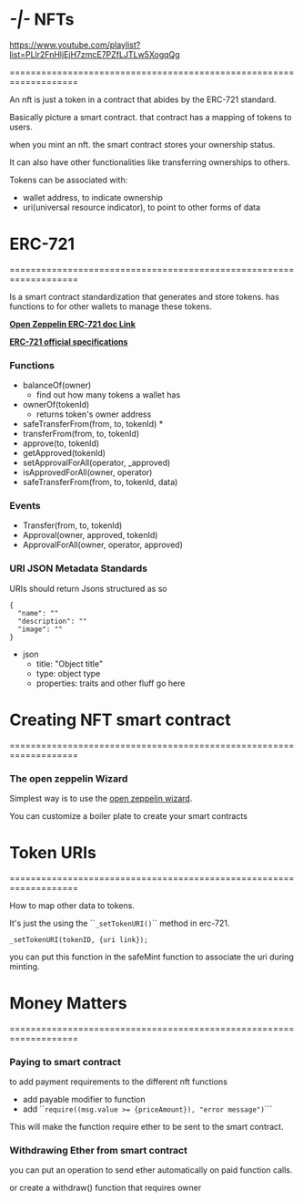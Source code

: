 # ***-|-* NFTs**

<https://www.youtube.com/playlist?list=PLlr2FnHljEjH7zmcE7PZfLJTLw5XogqQg>

===================================================================

An nft is just a token in a contract that abides by the ERC-721 standard.

Basically picture a smart contract. that contract has a mapping of tokens to users.

when you mint an nft. the smart contract stores your ownership status.

It can also have other functionalities like transferring ownerships to others.

Tokens can be associated with:

* wallet address, to indicate ownership
* uri(universal resource indicator), to point to other forms of data

# **ERC-721**

===================================================================

Is a smart contract standardization that generates and store tokens. has functions to for other wallets to manage these tokens.

**[Open Zeppelin ERC-721 doc Link](https://docs.openzeppelin.com/contracts/2.x/api/token/erc721)**

**[ERC-721 official specifications](https://eips.ethereum.org/EIPS/eip-721)**

### Functions

* balanceOf(owner)
  * find out how many tokens a wallet has
* ownerOf(tokenId)
  * returns token's owner address
* safeTransferFrom(from, to, tokenId) \*
* transferFrom(from, to, tokenId)
* approve(to, tokenId)
* getApproved(tokenId)
* setApprovalForAll(operator, _approved)
* isApprovedForAll(owner, operator)
* safeTransferFrom(from, to, tokenId, data)

### Events

* Transfer(from, to, tokenId)
* Approval(owner, approved, tokenId)
* ApprovalForAll(owner, operator, approved)

### URI JSON Metadata Standards

URIs should return Jsons structured as so

```
{
  "name": ""
  "description": "" 
  "image": ""
}
```

* json
  * title: "Object title"
  * type: object type
  * properties: traits and other fluff go here

# **Creating NFT smart contract**

===================================================================

### The open zeppelin Wizard

Simplest way is to use the [open zeppelin wizard](https://docs.openzeppelin.com/contracts/4.x/wizard).

You can customize a boiler plate to create your smart contracts

# **Token URIs**

===================================================================

How to map other data to tokens.

It's just the using the \`\``_setTokenURI()`\`\` method in erc-721.

```
_setTokenURI(tokenID, {uri link});
```

you can put this function in the safeMint function to associate the uri during minting. 

# **Money Matters**

===================================================================

### Paying to smart contract

to add payment requirements to the different nft functions

* add payable modifier to function
* add \`\``require((msg.value >= {priceAmount}), "error message")`\`\`\`

This will make the function require ether to be sent to the smart contract.

### Withdrawing Ether from smart contract

you can put an operation to send ether automatically on paid function calls.

or create a withdraw() function that requires owner